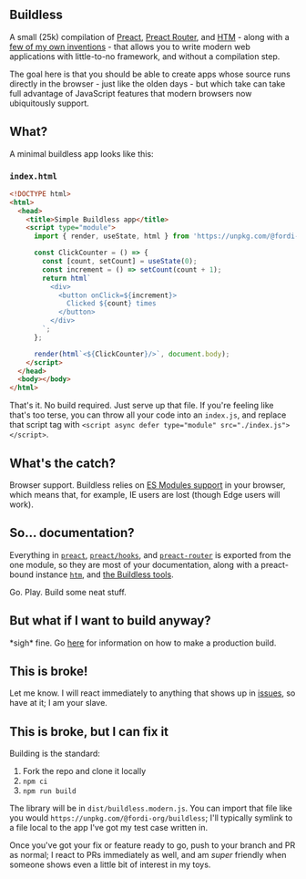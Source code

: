 Buildless
---------

A small (25k) compilation of [Preact](https://preactjs.com/),
[Preact Router](https://github.com/preactjs/preact-router), and
[HTM](https://github.com/developit/htm) - along with a
[few of my own inventions](./docs/index.md) - that
allows you to write modern web applications with little-to-no
framework, and without a compilation step.

The goal here is that you should be able to create apps whose source runs directly
in the browser - just like the olden days - but which take can take full advantage
of JavaScript features that modern browsers now ubiquitously support.

## What?

A minimal buildless app looks like this:

### `index.html`
```html
<!DOCTYPE html>
<html>
  <head>
    <title>Simple Buildless app</title>
    <script type="module">
      import { render, useState, html } from 'https://unpkg.com/@fordi-org/buildless';

      const ClickCounter = () => {
        const [count, setCount] = useState(0);
        const increment = () => setCount(count + 1);
        return html`
          <div>
            <button onClick=${increment}>
              Clicked ${count} times
            </button>
          </div>
        `;
      };

      render(html`<${ClickCounter}/>`, document.body);
    </script>
  </head>
  <body></body>
</html>
```

That's it.  No build required.  Just serve up that file.  If you're feeling
like that's too terse, you can throw all your code into an `index.js`, and replace
that script tag with `<script async defer type="module" src="./index.js"></script>`.

## What's the catch?

Browser support.  Buildless relies on
[ES Modules support](https://developer.mozilla.org/en-US/docs/Web/JavaScript/Guide/Modules)
in your browser, which means that, for example, IE users are lost (though Edge
users will work).

## So... documentation?

Everything in
[`preact`](https://preactjs.com/guide/v10/api-reference),
[`preact/hooks`](https://preactjs.com/guide/v10/hooks),
and [`preact-router`](https://github.com/preactjs/preact-router)
is exported from the one module, so they are most of your documentation,
along with a preact-bound instance [`htm`](https://github.com/developit/htm),
and [the Buildless tools](./docs/index.md).

Go. Play. Build some neat stuff.

## But what if I want to build anyway?

\*sigh\* fine.  Go [here](production.md) for information on how to make a
production build.

## This is broke!

Let me know.  I will react immediately to anything that shows up in [issues](https://github.com/Fordi/buildless/issues), so have at it; I am your slave.

## This is broke, but I can fix it

Building is the standard:

1. Fork the repo and clone it locally
2. `npm ci`
3. `npm run build`

The library will be in `dist/buildless.modern.js`.  You can import that file like you would
`https://unpkg.com/@fordi-org/buildless`; I'll typically symlink to a file local to the app
I've got my test case written in.

Once you've got your fix or feature ready to go, push to your branch and PR as normal; I react to
PRs immediately as well, and am _super_ friendly when someone shows even a little bit of interest
in my toys.
